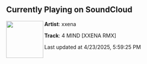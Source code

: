 ## Currently Playing on SoundCloud

[<img align="left" width="100" src="https://i1.sndcdn.com/artworks-eYyUkGOSXZ1jlxVW-QIsoeA-t500x500.jpg">](https://soundcloud.com/xxena_00/4-mind-xxena-rmx)

**Artist**: xxena 

**Track**: 4 MIND [XXENA RMX]

Last updated at 4/23/2025, 5:59:25 PM
